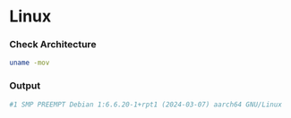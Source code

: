 # Linux
### Check Architecture
```bash
uname -mov
```
### Output
```bash
#1 SMP PREEMPT Debian 1:6.6.20-1+rpt1 (2024-03-07) aarch64 GNU/Linux
```
